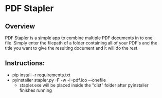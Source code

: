 # PDF Stapler
## Overview
PDF Stapler is a simple app to combine multiple PDF documents in to one file. Simply enter the filepath of a folder containing all of your PDF's and the title you want to give the resulting document and it will do the rest.

## Instructions:
- pip install -r requirements.txt
- pyinstaller stapler.py -F -w -i=pdf.ico --onefile
    - stapler.exe will be placed inside the "dist" folder after pyinstaller finishes running